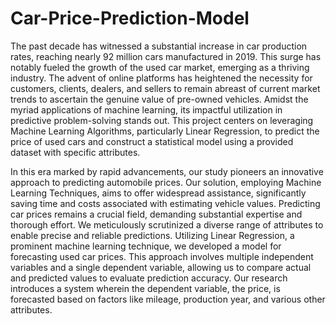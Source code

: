 # Car-Price-Prediction-Model

The past decade has witnessed a substantial increase in car production rates, reaching nearly 92 million cars manufactured in 2019. This surge has notably fueled the growth of the used car market, emerging as a thriving industry. The advent of online platforms has heightened the necessity for customers, clients, dealers, and sellers to remain abreast of current market trends to ascertain the genuine value of pre-owned vehicles. Amidst the myriad applications of machine learning, its impactful utilization in predictive problem-solving stands out. This project centers on leveraging Machine Learning Algorithms, particularly Linear Regression, to predict the price of used cars and construct a statistical model using a provided dataset with specific attributes.

In this era marked by rapid advancements, our study pioneers an innovative approach to predicting automobile prices. Our solution, employing Machine Learning Techniques, aims to offer widespread assistance, significantly saving time and costs associated with estimating vehicle values. Predicting car prices remains a crucial field, demanding substantial expertise and thorough effort. We meticulously scrutinized a diverse range of attributes to enable precise and reliable predictions. Utilizing Linear Regression, a prominent machine learning technique, we developed a model for forecasting used car prices. This approach involves multiple independent variables and a single dependent variable, allowing us to compare actual and predicted values to evaluate prediction accuracy. Our research introduces a system wherein the dependent variable, the price, is forecasted based on factors like mileage, production year, and various other attributes.
